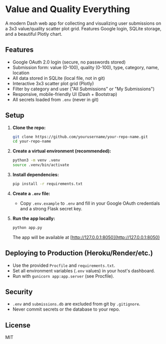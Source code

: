 # Value and Quality Everything

A modern Dash web app for collecting and visualizing user submissions on a 3x3 value/quality scatter plot grid. Features Google login, SQLite storage, and a beautiful Plotly chart.

## Features

- Google OAuth 2.0 login (secure, no passwords stored)
- Submission form: value (0-100), quality (0-100), type, category, name, location
- All data stored in SQLite (local file, not in git)
- Interactive 3x3 scatter plot grid (Plotly)
- Filter by category and user ("All Submissions" or "My Submissions")
- Responsive, mobile-friendly UI (Dash + Bootstrap)
- All secrets loaded from `.env` (never in git)

## Setup

1. **Clone the repo:**

   ```sh
   git clone https://github.com/yourusername/your-repo-name.git
   cd your-repo-name
   ```

2. **Create a virtual environment (recommended):**

   ```sh
   python3 -m venv .venv
   source .venv/bin/activate
   ```

3. **Install dependencies:**

   ```sh
   pip install -r requirements.txt
   ```

4. **Create a `.env` file:**
   - Copy `.env.example` to `.env` and fill in your Google OAuth credentials and a strong Flask secret key.

5. **Run the app locally:**

   ```sh
   python app.py
   ```

   The app will be available at [http://127.0.0.1:8050](http://127.0.0.1:8050)

## Deploying to Production (Heroku/Render/etc.)

- Use the provided `Procfile` and `requirements.txt`.
- Set all environment variables (`.env` values) in your host's dashboard.
- Run with `gunicorn app:app.server` (see Procfile).

## Security

- `.env` and `submissions.db` are excluded from git by `.gitignore`.
- Never commit secrets or the database to your repo.

## License

MIT

